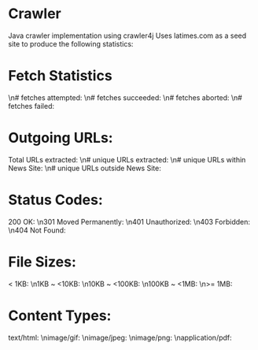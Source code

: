 # Crawler
Java crawler implementation using crawler4j
Uses latimes.com as a seed site to produce the following statistics:

Fetch Statistics
================
\\n# fetches attempted:
\n# fetches succeeded:
\\n# fetches aborted:
\n# fetches failed:

Outgoing URLs:
==============
Total URLs extracted:
\n# unique URLs extracted:
\n# unique URLs within News Site:
\n# unique URLs outside News Site:

Status Codes:
=============
200 OK:
\n301 Moved Permanently:
\n401 Unauthorized:
\n403 Forbidden:
\n404 Not Found:

File Sizes:
===========
< 1KB:
\n1KB ~ <10KB:
\n10KB ~ <100KB:
\n100KB ~ <1MB:
\n>= 1MB:

Content Types:
==============
text/html:
\nimage/gif:
\nimage/jpeg:
\nimage/png:
\napplication/pdf:
